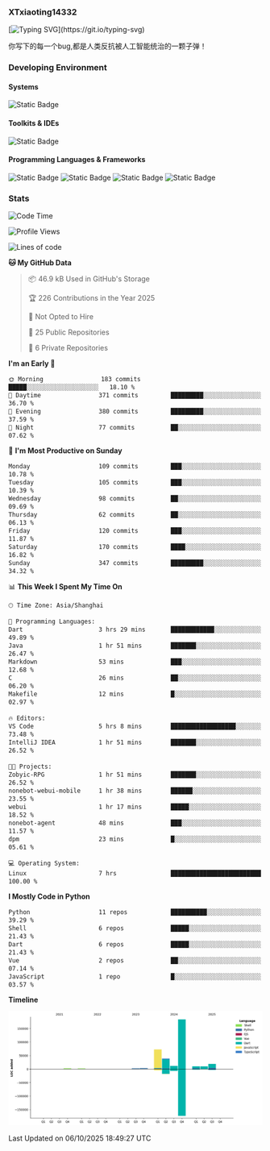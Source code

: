 ### XTxiaoting14332

[![Typing SVG](https://readme-typing-svg.herokuapp.com?font=JetBrians+Mono&pause=1000&random=false&width=435&lines=Hello+World!)](https://git.io/typing-svg)

你写下的每一个bug,都是人类反抗被人工智能统治的一颗子弹！

### Developing Environment

#### Systems

![Static Badge](https://img.shields.io/badge/Ubuntu-%20?style=flat-square&logo=ubuntu&logoColor=white&color=E34F26)

#### Toolkits & IDEs

![Static Badge](https://img.shields.io/badge/Visual%20Studio%20Code-%20?style=flat-square&logo=visualstudiocode&logoColor=white&color=blue)

#### Programming Languages & Frameworks

![Static Badge](https://img.shields.io/badge/Dart-%20?style=flat-square&logo=dart&logoColor=white&color=0175C2)
![Static Badge](https://img.shields.io/badge/Flutter-%20?style=flat-square&logo=flutter&logoColor=white&color=02569B)
![Static Badge](https://img.shields.io/badge/Python-%20?style=flat-square&logo=python&logoColor=white&color=E7A781)
![Static Badge](https://img.shields.io/badge/Bash%20Shell-%20?style=flat-square&logo=shell&logoColor=white&color=49D868)

### Stats

<!--START_SECTION:waka-->
![Code Time](http://img.shields.io/badge/Code%20Time-447%20hrs%208%20mins-blue)

![Profile Views](http://img.shields.io/badge/Profile%20Views-0-blue)

![Lines of code](https://img.shields.io/badge/From%20Hello%20World%20I%27ve%20Written-354.8%20thousand%20lines%20of%20code-blue)

**🐱 My GitHub Data** 

> 📦 46.9 kB Used in GitHub's Storage 
 > 
> 🏆 226 Contributions in the Year 2025
 > 
> 🚫 Not Opted to Hire
 > 
> 📜 25 Public Repositories 
 > 
> 🔑 6 Private Repositories 
 > 
**I'm an Early 🐤** 

```text
🌞 Morning                183 commits         █████░░░░░░░░░░░░░░░░░░░░   18.10 % 
🌆 Daytime                371 commits         █████████░░░░░░░░░░░░░░░░   36.70 % 
🌃 Evening                380 commits         █████████░░░░░░░░░░░░░░░░   37.59 % 
🌙 Night                  77 commits          ██░░░░░░░░░░░░░░░░░░░░░░░   07.62 % 
```
📅 **I'm Most Productive on Sunday** 

```text
Monday                   109 commits         ███░░░░░░░░░░░░░░░░░░░░░░   10.78 % 
Tuesday                  105 commits         ███░░░░░░░░░░░░░░░░░░░░░░   10.39 % 
Wednesday                98 commits          ██░░░░░░░░░░░░░░░░░░░░░░░   09.69 % 
Thursday                 62 commits          ██░░░░░░░░░░░░░░░░░░░░░░░   06.13 % 
Friday                   120 commits         ███░░░░░░░░░░░░░░░░░░░░░░   11.87 % 
Saturday                 170 commits         ████░░░░░░░░░░░░░░░░░░░░░   16.82 % 
Sunday                   347 commits         █████████░░░░░░░░░░░░░░░░   34.32 % 
```


📊 **This Week I Spent My Time On** 

```text
🕑︎ Time Zone: Asia/Shanghai

💬 Programming Languages: 
Dart                     3 hrs 29 mins       ████████████░░░░░░░░░░░░░   49.89 % 
Java                     1 hr 51 mins        ███████░░░░░░░░░░░░░░░░░░   26.47 % 
Markdown                 53 mins             ███░░░░░░░░░░░░░░░░░░░░░░   12.68 % 
C                        26 mins             ██░░░░░░░░░░░░░░░░░░░░░░░   06.20 % 
Makefile                 12 mins             █░░░░░░░░░░░░░░░░░░░░░░░░   02.97 % 

🔥 Editors: 
VS Code                  5 hrs 8 mins        ██████████████████░░░░░░░   73.48 % 
IntelliJ IDEA            1 hr 51 mins        ███████░░░░░░░░░░░░░░░░░░   26.52 % 

🐱‍💻 Projects: 
Zobyic-RPG               1 hr 51 mins        ███████░░░░░░░░░░░░░░░░░░   26.52 % 
nonebot-webui-mobile     1 hr 38 mins        ██████░░░░░░░░░░░░░░░░░░░   23.55 % 
webui                    1 hr 17 mins        █████░░░░░░░░░░░░░░░░░░░░   18.52 % 
nonebot-agent            48 mins             ███░░░░░░░░░░░░░░░░░░░░░░   11.57 % 
dpm                      23 mins             █░░░░░░░░░░░░░░░░░░░░░░░░   05.61 % 

💻 Operating System: 
Linux                    7 hrs               █████████████████████████   100.00 % 
```

**I Mostly Code in Python** 

```text
Python                   11 repos            ██████████░░░░░░░░░░░░░░░   39.29 % 
Shell                    6 repos             █████░░░░░░░░░░░░░░░░░░░░   21.43 % 
Dart                     6 repos             █████░░░░░░░░░░░░░░░░░░░░   21.43 % 
Vue                      2 repos             ██░░░░░░░░░░░░░░░░░░░░░░░   07.14 % 
JavaScript               1 repo              █░░░░░░░░░░░░░░░░░░░░░░░░   03.57 % 
```



**Timeline**

![Lines of Code chart](https://raw.githubusercontent.com/XTxiaoting14332/XTxiaoting14332/main/assets/bar_graph.png)


 Last Updated on 06/10/2025 18:49:27 UTC
<!--END_SECTION:waka-->